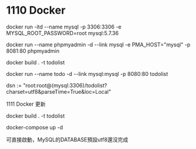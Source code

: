 # 1110 Docker

docker run -itd --name mysql -p 3306:3306 -e MYSQL_ROOT_PASSWORD=root mysql:5.7.36

docker run --name phpmyadmin -d --link mysql -e PMA_HOST="mysql" -p 8081:80 phpmyadmin

docker build . -t todolist 

docker run --name todo -d --link mysql:mysql -p 8080:80 todolist

dsn := "root:root@(mysql:3306)/todolist?charset=utf8&parseTime=True&loc=Local"

1111 Docker 更新

docker build . -t todolist 

docker-compose up -d

可直接啟動，MySQL的DATABASE預設utf8還沒完成
